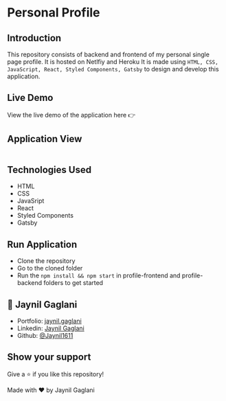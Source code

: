 # Personal Profile

## Introduction

This repository consists of backend and frontend of my personal single page profile. It is hosted on Netlfiy and Heroku
It is made using `HTML, CSS, JavaScript, React, Styled Components, Gatsby` to design and develop this application.

## Live Demo

View the live demo of the application here 👉 []()

## Application View

![]()

## Technologies Used

- HTML
- CSS
- JavaSript
- React
- Styled Components
- Gatsby

## Run Application

- Clone the repository
- Go to the cloned folder
- Run the `npm install && npm start` in profile-frontend and profile-backend folders to get started

## 👤 **Jaynil Gaglani**

- Portfolio: [jaynil.gaglani](https://bit.ly/jaynil-profile)
- Linkedin: [Jaynil Gaglani](https://www.linkedin.com/in/jaynilgaglani/)
- Github: [@Jaynil1611](https://github.com/Jaynil1611)

## Show your support

Give a ⭐️ if you like this repository!

Made with ❤️ by Jaynil Gaglani
